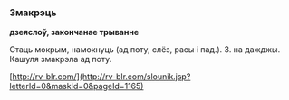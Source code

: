 ### Змакрэць
**дзеяслоў, закончанае трыванне**

Стаць мокрым, намокнуць (ад поту, слёз, расы і пад.). З. на дажджы. Кашуля змакрэла ад поту.

<a rel="author">[http://rv-blr.com/](http://rv-blr.com/slounik.jsp?letterId=0&maskId=0&pageId=1165)</a>
